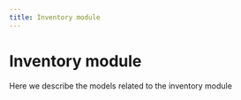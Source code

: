 ```yaml
---
title: Inventory module
---
```


# Inventory module

Here we describe the models related to the inventory module